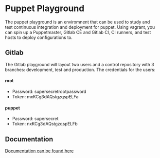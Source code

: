 # Puppet Playground

The puppet playground is an enviromnent that can be used to study and test continuous integration and deployment for puppet.  Using vagrant, you can spin up a Puppetmaster, Gitlab CE and Gitlab CI, CI runners, and test hosts to deploy configurations to.

## Gitlab

The Gitlab playground will layout two users and a control repository with 3 branches: development, test and production.  The credentials for the users:

#### root
 * Password: supersecretrootpassword
 * Token: mxKCg3dAQstgzqspELFa

#### puppet
 * Password: supersecret
 * Token: nxKCg3dAQstgzqspELFb

## Documentation

[Documentation can be found here](http://www.rlyon.me/blog/2015/01/19/installing-a-puppet-test-environment/)

